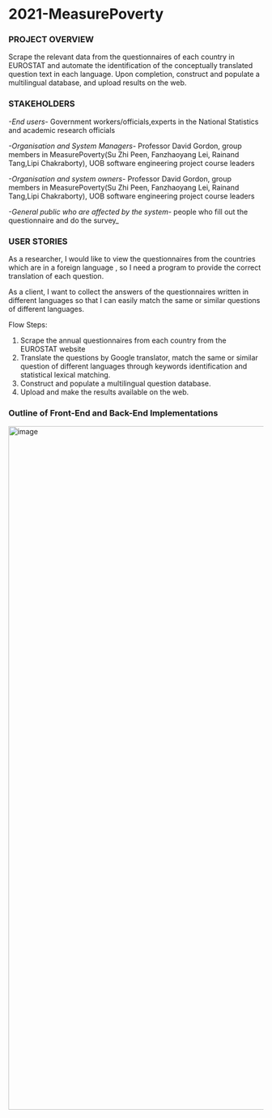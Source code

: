 # 2021-MeasurePoverty

### PROJECT OVERVIEW
Scrape the relevant data from the questionnaires of each country in EUROSTAT and automate the identification of the conceptually translated question text in each language. Upon completion, construct and populate a multilingual database, and upload results on the web.



### STAKEHOLDERS

_-End users-_ Government workers/officials,experts in the National Statistics and academic research officials 

_-Organisation and System Managers-_ Professor David Gordon, group members in MeasurePoverty(Su Zhi Peen, Fanzhaoyang Lei, Rainand Tang,Lipi Chakraborty), UOB software engineering project course leaders

_-Organisation and system owners-_ Professor David Gordon, group members in MeasurePoverty(Su Zhi Peen, Fanzhaoyang Lei, Rainand Tang,Lipi Chakraborty), UOB software engineering project course leaders

_-General public who are affected by the system-_ people who fill out the questionnaire and do the survey_




### USER STORIES


As a researcher, I would like to view the questionnaires from the countries which are in a foreign language , so I need a program to provide the correct translation of each question.

As a client, I want to collect the answers of the questionnaires written in different languages so that I can easily match the same or similar questions of different languages.



Flow Steps:
1. Scrape the annual questionnaires from each country from the EUROSTAT website
2. Translate the questions by Google translator, match the same or similar question of different languages through keywords identification and statistical lexical matching.
3. Construct and populate a multilingual question database.
4. Upload and make the results available on the web.



### Outline of Front-End and Back-End Implementations 

<img width="1350" alt="image" src="https://user-images.githubusercontent.com/72454289/145710454-b866d069-bfb2-47e5-80f1-c973cb69be0f.png">





